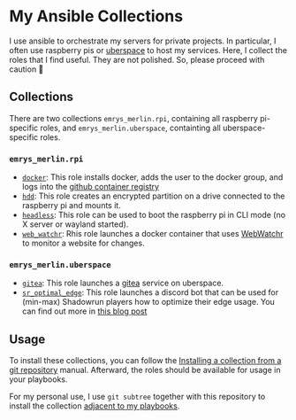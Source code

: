 # My Ansible Collections

I use ansible to orchestrate my servers for private projects. In particular, I often use raspberry pis or [uberspace](https://uberspace.de/en/) to host my services. Here, I collect the roles that I find useful. They are not polished. So, please proceed with caution 🙂

## Collections

There are two collections `emrys_merlin.rpi`, containing all raspberry pi-specific roles, and `emrys_merlin.uberspace`, containting all uberspace-specific roles.

### `emrys_merlin.rpi`

- [`docker`](./ansible_collections/emrys_merlin/rpi/roles/docker/): This role installs docker, adds the user to the docker group, and logs into the [github container registry](ghcr.io)
- [`hdd`](./ansible_collections/emrys_merlin/rpi/roles/hdd/): This role creates an encrypted partition on a drive connected to the raspberry pi and mounts it.
- [`headless`](./ansible_collections/emrys_merlin/rpi/roles/headless/): This role can be used to boot the raspberry pi in CLI mode (no X server or wayland started).
- [`web_watchr`](./ansible_collections/emrys_merlin/rpi/roles/web_watchr/): Rhis role launches a docker container that uses [WebWatchr](https://github.com/Emrys-Merlin/web_watchr) to monitor a website for changes.

### `emrys_merlin.uberspace`

- [`gitea`](./ansible_collections/emrys_merlin/uberspace/roles/gitea/): This role launches a [gitea](https://about.gitea.com/) service on uberspace.
- [`sr_optimal_edge`](./ansible_collections/emrys_merlin/uberspace/roles/sr_optimal_edge_bot/): This role launches a discord bot that can be used for (min-max) Shadowrun players how to optimize their edge usage. You can find out more in [this blog post](https://timjadler.de/blog-posts/shadowrun-optimal-edge)

## Usage

To install these collections, you can follow the [Installing a collection from a git repository](https://docs.ansible.com/ansible/latest/collections_guide/collections_installing.html#installing-a-collection-from-a-git-repository) manual. Afterward, the roles should be available for usage in your playbooks.

For my personal use, I use `git subtree` together with this repository to install the collection [adjacent to my playbooks](https://docs.ansible.com/ansible/latest/collections_guide/collections_installing.html#installing-collections-adjacent-to-playbooks).